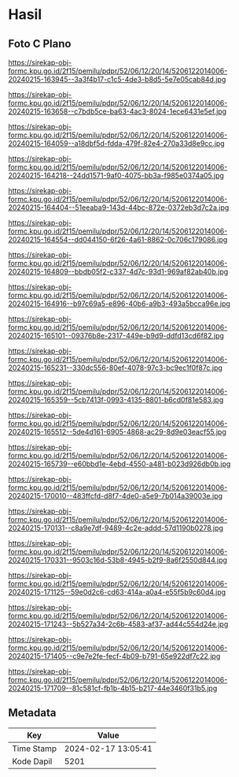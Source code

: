 # Hasil

## Foto C Plano

https://sirekap-obj-formc.kpu.go.id/2f15/pemilu/pdpr/52/06/12/20/14/5206122014006-20240215-163945--3a3f4b17-c1c5-4de3-b8d5-5e7e05cab84d.jpg

https://sirekap-obj-formc.kpu.go.id/2f15/pemilu/pdpr/52/06/12/20/14/5206122014006-20240215-163658--c7bdb5ce-ba63-4ac3-8024-1ece6431e5ef.jpg

https://sirekap-obj-formc.kpu.go.id/2f15/pemilu/pdpr/52/06/12/20/14/5206122014006-20240215-164059--a18dbf5d-fdda-479f-82e4-270a33d8e9cc.jpg

https://sirekap-obj-formc.kpu.go.id/2f15/pemilu/pdpr/52/06/12/20/14/5206122014006-20240215-164218--24dd1571-9af0-4075-bb3a-f985e0374a05.jpg

https://sirekap-obj-formc.kpu.go.id/2f15/pemilu/pdpr/52/06/12/20/14/5206122014006-20240215-164404--51eeaba9-143d-44bc-872e-0372eb3d7c2a.jpg

https://sirekap-obj-formc.kpu.go.id/2f15/pemilu/pdpr/52/06/12/20/14/5206122014006-20240215-164554--dd044150-6f26-4a61-8862-0c706c179086.jpg

https://sirekap-obj-formc.kpu.go.id/2f15/pemilu/pdpr/52/06/12/20/14/5206122014006-20240215-164809--bbdb05f2-c337-4d7c-93d1-969af82ab40b.jpg

https://sirekap-obj-formc.kpu.go.id/2f15/pemilu/pdpr/52/06/12/20/14/5206122014006-20240215-164916--b97c69a5-e896-40b6-a9b3-493a5bcca96e.jpg

https://sirekap-obj-formc.kpu.go.id/2f15/pemilu/pdpr/52/06/12/20/14/5206122014006-20240215-165101--09376b8e-2317-449e-b9d9-ddfd13cd6f82.jpg

https://sirekap-obj-formc.kpu.go.id/2f15/pemilu/pdpr/52/06/12/20/14/5206122014006-20240215-165231--330dc556-80ef-4078-97c3-bc9ec1f0f87c.jpg

https://sirekap-obj-formc.kpu.go.id/2f15/pemilu/pdpr/52/06/12/20/14/5206122014006-20240215-165359--5cb7413f-0993-4135-8801-b6cd0f81e583.jpg

https://sirekap-obj-formc.kpu.go.id/2f15/pemilu/pdpr/52/06/12/20/14/5206122014006-20240215-165512--5de4d161-6905-4868-ac29-8d9e03eacf55.jpg

https://sirekap-obj-formc.kpu.go.id/2f15/pemilu/pdpr/52/06/12/20/14/5206122014006-20240215-165739--e60bbd1e-4ebd-4550-a481-b023d926db0b.jpg

https://sirekap-obj-formc.kpu.go.id/2f15/pemilu/pdpr/52/06/12/20/14/5206122014006-20240215-170010--483ffcfd-d8f7-4de0-a5e9-7b014a39003e.jpg

https://sirekap-obj-formc.kpu.go.id/2f15/pemilu/pdpr/52/06/12/20/14/5206122014006-20240215-170131--c8a9e7df-9489-4c2e-addd-57d1190b0278.jpg

https://sirekap-obj-formc.kpu.go.id/2f15/pemilu/pdpr/52/06/12/20/14/5206122014006-20240215-170331--9503c16d-53b8-4945-b2f9-8a6f2550d844.jpg

https://sirekap-obj-formc.kpu.go.id/2f15/pemilu/pdpr/52/06/12/20/14/5206122014006-20240215-171125--59e0d2c6-cd63-414a-a0a4-e55f5b9c60d4.jpg

https://sirekap-obj-formc.kpu.go.id/2f15/pemilu/pdpr/52/06/12/20/14/5206122014006-20240215-171243--5b527a34-2c6b-4583-af37-ad44c554d24e.jpg

https://sirekap-obj-formc.kpu.go.id/2f15/pemilu/pdpr/52/06/12/20/14/5206122014006-20240215-171405--c9e7e2fe-fecf-4b09-b791-65e922df7c22.jpg

https://sirekap-obj-formc.kpu.go.id/2f15/pemilu/pdpr/52/06/12/20/14/5206122014006-20240215-171709--81c581cf-fb1b-4b15-b217-44e3460f31b5.jpg


## Metadata

| Key        | Value               |
| ---------- | ------------------- |
| Time Stamp | 2024-02-17 13:05:41 |
| Kode Dapil | 5201                |



